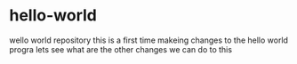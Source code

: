 # hello-world
wello world repository this is a first time 
makeing changes to the hello world progra
lets see what are the other changes
we can do to this
